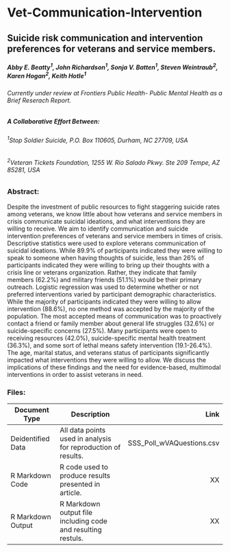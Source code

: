 # Vet-Communication-Intervention

## Suicide risk communication and intervention preferences for veterans and service members.
##### Abby E. Beatty<sup>1</sup>, John Richardson<sup>1</sup>, Sonja V. Batten<sup>1</sup>, Steven Weintraub<sup>2</sup>, Karen Hogan<sup>2</sup>, Keith Hotle<sup>1</sup> 

###### Currently under review at *Frontiers Public Health- Public Mental Health* as a Brief Reserach Report.

##### A Collaborative Effort Between: <br/>
###### <sup>1</sup>Stop Soldier Suicide, P.O. Box 110605, Durham, NC 27709, USA  
###### <sup>2</sup>Veteran Tickets Foundation, 1255 W. Rio Salado Pkwy. Ste 209 Tempe, AZ 85281, USA

### Abstract:

Despite the investment of public resources to fight staggering suicide rates among veterans, we know little about how veterans and service members in crisis communicate suicidal ideations, and what interventions they are willing to receive.  We aim to identify communication and suicide intervention preferences of veterans and service members in times of crisis. Descriptive statistics were used to explore veterans communication of suicidal ideations. While 89.9% of participants indicated they were willing to speak to someone when having thoughts of suicide, less than 26% of participants indicated they were willing to bring up their thoughts with a crisis line or veterans organization. Rather, they indicate that family members (62.2%) and military friends (51.1%) would be their primary outreach. Logistic regression was used to determine whether or not preferred interventions varied by participant demographic characteristics.  While the majority of participants indicated they were willing to allow intervention (88.6%), no one method was accepted by the majority of the population. The most accepted means of communication was to proactively contact a friend or family member about general life struggles (32.6%) or suicide-specific concerns (27.5%). Many participants were open to receiving resources (42.0%), suicide-specific mental health treatment (36.3%), and some sort of lethal means safety intervention (19.1-26.4%).  The age, marital status, and veterans status of participants significantly impacted what interventions they were willing to allow. We discuss the implications of these findings and the need for evidence-based, multimodal interventions in order to assist veterans in need. 


### Files: 

| Document Type     | Description                                                   | Link  |
| ----------------- |---------------------------------------------------------------| -----:|
| Deidentified Data | All data points used in analysis for reproduction of results. | SSS_Poll_wVAQuestions.csv |
| R Markdown Code   | R code used to produce results presented in article.          | XX |
| R Markdown Output | R Markdown output file including code and resulting restuls.  | XX |
